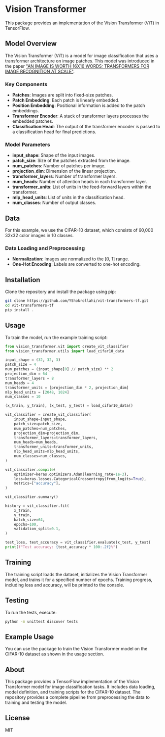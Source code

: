 
# Vision Transformer

This package provides an implementation of the Vision Transformer (ViT) in TensorFlow.

## Model Overview

The Vision Transformer (ViT) is a model for image classification that uses a transformer architecture on image patches. This model was introduced in the paper ["AN IMAGE IS WORTH 16X16 WORDS: TRANSFORMERS FOR IMAGE RECOGNITION AT SCALE"](https://arxiv.org/abs/2010.11929).

### Key Components

- **Patches**: Images are split into fixed-size patches.
- **Patch Embedding**: Each patch is linearly embedded.
- **Position Embedding**: Positional information is added to the patch embeddings.
- **Transformer Encoder**: A stack of transformer layers processes the embedded patches.
- **Classification Head**: The output of the transformer encoder is passed to a classification head for final predictions.

### Model Parameters

- **input_shape**: Shape of the input images.
- **patch_size**: Size of the patches extracted from the image.
- **num_patches**: Number of patches per image.
- **projection_dim**: Dimension of the linear projection.
- **transformer_layers**: Number of transformer layers.
- **num_heads**: Number of attention heads in each transformer layer.
- **transformer_units**: List of units in the feed-forward layers within the transformer.
- **mlp_head_units**: List of units in the classification head.
- **num_classes**: Number of output classes.

## Data

For this example, we use the CIFAR-10 dataset, which consists of 60,000 32x32 color images in 10 classes.

### Data Loading and Preprocessing

- **Normalization**: Images are normalized to the [0, 1] range.
- **One-Hot Encoding**: Labels are converted to one-hot encoding.

## Installation

Clone the repository and install the package using pip:

```bash
git clone https://github.com/YShokrollahi/vit-transformers-tf.git
cd vit-transformers-tf
pip install .
```

## Usage

To train the model, run the example training script:

```python
from vision_transformer.vit import create_vit_classifier
from vision_transformer.utils import load_cifar10_data

input_shape = (32, 32, 3)
patch_size = 4
num_patches = (input_shape[0] // patch_size) ** 2
projection_dim = 64
transformer_layers = 8
num_heads = 4
transformer_units = [projection_dim * 2, projection_dim]
mlp_head_units = [2048, 1024]
num_classes = 10

(x_train, y_train), (x_test, y_test) = load_cifar10_data()

vit_classifier = create_vit_classifier(
    input_shape=input_shape,
    patch_size=patch_size,
    num_patches=num_patches,
    projection_dim=projection_dim,
    transformer_layers=transformer_layers,
    num_heads=num_heads,
    transformer_units=transformer_units,
    mlp_head_units=mlp_head_units,
    num_classes=num_classes,
)

vit_classifier.compile(
    optimizer=keras.optimizers.Adam(learning_rate=1e-3),
    loss=keras.losses.CategoricalCrossentropy(from_logits=True),
    metrics=["accuracy"],
)

vit_classifier.summary()

history = vit_classifier.fit(
    x_train,
    y_train,
    batch_size=64,
    epochs=100,
    validation_split=0.1,
)

test_loss, test_accuracy = vit_classifier.evaluate(x_test, y_test)
print(f"Test accuracy: {test_accuracy * 100:.2f}%")
```

## Training

The training script loads the dataset, initializes the Vision Transformer model, and trains it for a specified number of epochs. Training progress, including loss and accuracy, will be printed to the console.

## Testing

To run the tests, execute:

```bash
python -m unittest discover tests
```

## Example Usage

You can use the package to train the Vision Transformer model on the CIFAR-10 dataset as shown in the usage section.

## About

This package provides a TensorFlow implementation of the Vision Transformer model for image classification tasks. It includes data loading, model definition, and training scripts for the CIFAR-10 dataset. The repository provides a complete pipeline from preprocessing the data to training and testing the model.

## License

MIT
